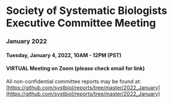 # Society of Systematic Biologists Executive Committee Meeting
### January 2022

#### Tuesday, January 4, 2022, 10AM - 12PM (PST)

#### VIRTUAL Meeting on Zoom (please check email for link)

All non-confidential committee reports may be found at: [https://github.com/systbiol/reports/tree/master/2022_January](https://github.com/systbiol/reports/tree/master/2022_January)

